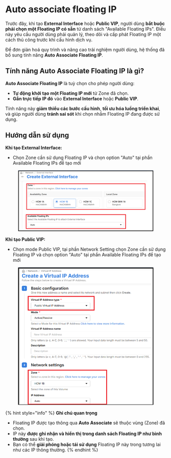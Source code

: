 # Auto associate floating IP

Trước đây, khi tạo **External Interface** hoặc **Public VIP**, người dùng **bắt buộc phải chọn một Floating IP có sẵn** từ danh sách "Available Floating IPs". Điều này yêu cầu người dùng phải quản lý, theo dõi và cấp phát Floating IP một cách thủ công trước khi cấu hình dịch vụ.

Để đơn giản hoá quy trình và nâng cao trải nghiệm người dùng, hệ thống đã bổ sung tính năng **Auto Associate Floating IP**.

## Tính năng Auto Associate Floating IP là gì?

**Auto Associate Floating IP** là tuỳ chọn cho phép người dùng:

* **Tự động khởi tạo một Floating IP mới** từ Zone đã chọn.
* **Gắn trực tiếp IP đó** vào **External Interface** hoặc **Public VIP**.

Tính năng này **giảm thiểu các bước cấu hình**, **tối ưu hóa luồng triển khai**, và giúp người dùng **tránh sai sót** khi chọn nhầm Floating IP đang được sử dụng.

## Hướng dẫn sử dụng

**Khi tạo External Interface:**&#x20;

* Chọn Zone cần sử dụng Floating IP và chọn option "Auto" tại phần Available Floating IPs để tạo mới

<figure><img src="../../../../.gitbook/assets/image (1081).png" alt=""><figcaption></figcaption></figure>

**Khi tạo Public VIP:**&#x20;

* Chọn mode Public VIP, tại phần Network Setting chọn Zone cần sử dụng Floating IP và chọn option "Auto" tại phần Available Floating IPs để tạo mới

<figure><img src="../../../../.gitbook/assets/image (1082).png" alt=""><figcaption></figcaption></figure>

{% hint style="info" %}
**Ghi chú quan trọng**

* Floating IP được tạo thông qua **Auto Associate** sẽ thuộc vùng (Zone) đã chọn.
* IP này **được ghi nhận và hiển thị trong danh sách Floating IP như bình thường** sau khi tạo.
* Bạn có thể **giải phóng hoặc tái sử dụng** Floating IP này trong tương lai như các IP thông thường.
{% endhint %}
